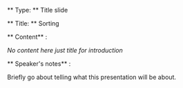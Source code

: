 ** Type: **  Title slide

** Title: ** Sorting


** Content** :

*No content here just title for introduction*

** Speaker's notes** :

Briefly go about telling what this presentation will be about.
